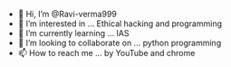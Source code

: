 - 👋 Hi, I’m @Ravi-verma999
- 👀 I’m interested in ... Ethical hacking and programming
- 🌱 I’m currently learning ... IAS
- 💞️ I’m looking to collaborate on ... python programming
- 📫 How to reach me ... by YouTube and chrome 
<!---
Ravi-verma999/Ravi-verma999 is a ✨ special ✨ repository because its `README.md` (this file) appears on your GitHub profile.
You can click the Preview link to take a look at your changes.
--->
